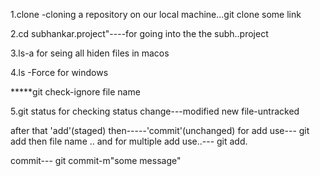 1.clone -cloning a repository on our local machine...git clone some link



2.cd subhankar.project"----for going into the the subh..project



3.ls-a for seing all hiden files in macos

4.ls -Force for windows

*****git check-ignore file name

5.git status for checking status
change---modified
new file-untracked

after that 'add'(staged) then-----'commit'(unchanged)
for add use--- git add then file name ..
and for multiple add use..--- git add.

commit---
git commit-m"some message"